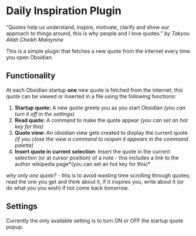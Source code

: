 # Daily Inspiration Plugin

  “Quotes help us understand, inspire, motivate, clarify and show our approach to things around, this is why people and I love quotes.” *by Takyou Allah Cheikh Malaynine*

This is a simple plugin that fetches a new quote from the internet every time you open Obsidian.
## Functionality
At each Obsidian startup **one** new quote is fetched from the internet; this quote can be viewed or inserted in a file using the following functions:
1. **Startup quote:** A new quote greets you as you start Obsidian *(you can turn it off in the settings)*
2. **Read quote:** A command to make the quote appear *(you can set an hot key for this)*
3. **Quote view:** An obsidian view gets created to display the current quote *(if you close the view a command to reopen it appears in the command palette)*
4. **Insert quote in current selection**: Insert the quote in the current selection (or at cursor position) of a note - this includes a link to the author wikipedia page*(you can set an hot key for this)*

*why only one quote?* - this is to avoid wasting time scrolling through quotes; read the one you get and think about it, if it inspires you, write about it (or do what you you wish) if not come back tomorrow.

## Settings
Currently the only available setting is to turn ON or OFF the startup quote popup.